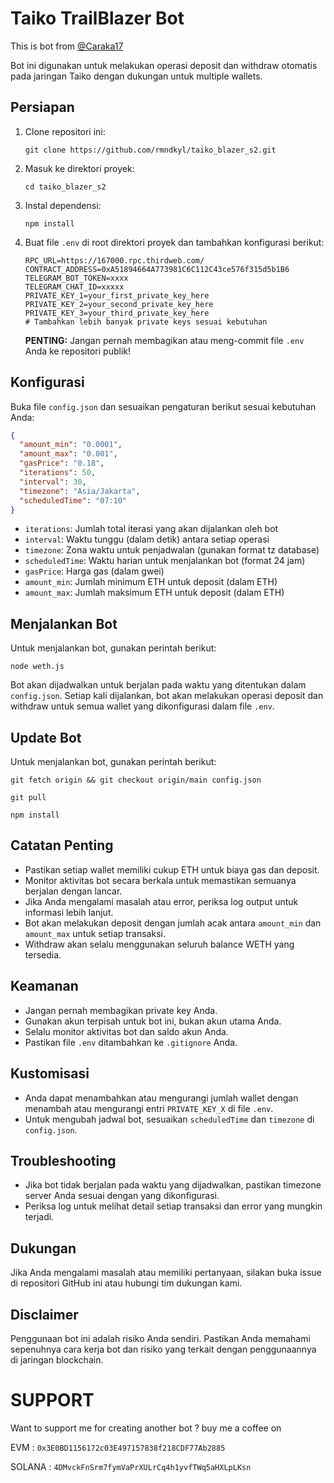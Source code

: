 # Taiko TrailBlazer Bot

This is bot from [@Caraka17](https://t.me/caraka17)

Bot ini digunakan untuk melakukan operasi deposit dan withdraw otomatis pada jaringan Taiko dengan dukungan untuk multiple wallets.

## Persiapan

1. Clone repositori ini:

   ```
   git clone https://github.com/rmndkyl/taiko_blazer_s2.git
   ```

2. Masuk ke direktori proyek:

   ```
   cd taiko_blazer_s2
   ```

3. Instal dependensi:

   ```
   npm install
   ```

4. Buat file `.env` di root direktori proyek dan tambahkan konfigurasi berikut:
   ```
   RPC_URL=https://167000.rpc.thirdweb.com/
   CONTRACT_ADDRESS=0xA51894664A773981C6C112C43ce576f315d5b1B6
   TELEGRAM_BOT_TOKEN=xxxx
   TELEGRAM_CHAT_ID=xxxxx
   PRIVATE_KEY_1=your_first_private_key_here
   PRIVATE_KEY_2=your_second_private_key_here
   PRIVATE_KEY_3=your_third_private_key_here
   # Tambahkan lebih banyak private keys sesuai kebutuhan
   ```
   **PENTING:** Jangan pernah membagikan atau meng-commit file `.env` Anda ke repositori publik!

## Konfigurasi

Buka file `config.json` dan sesuaikan pengaturan berikut sesuai kebutuhan Anda:

```json
{
  "amount_min": "0.0001",
  "amount_max": "0.001",
  "gasPrice": "0.18",
  "iterations": 50,
  "interval": 30,
  "timezone": "Asia/Jakarta",
  "scheduledTime": "07:10"
}

```

- `iterations`: Jumlah total iterasi yang akan dijalankan oleh bot
- `interval`: Waktu tunggu (dalam detik) antara setiap operasi
- `timezone`: Zona waktu untuk penjadwalan (gunakan format tz database)
- `scheduledTime`: Waktu harian untuk menjalankan bot (format 24 jam)
- `gasPrice`: Harga gas (dalam gwei)
- `amount_min`: Jumlah minimum ETH untuk deposit (dalam ETH)
- `amount_max`: Jumlah maksimum ETH untuk deposit (dalam ETH)

## Menjalankan Bot

Untuk menjalankan bot, gunakan perintah berikut:

```
node weth.js
```

Bot akan dijadwalkan untuk berjalan pada waktu yang ditentukan dalam `config.json`. Setiap kali dijalankan, bot akan melakukan operasi deposit dan withdraw untuk semua wallet yang dikonfigurasi dalam file `.env`.

## Update Bot

Untuk menjalankan bot, gunakan perintah berikut:

```
git fetch origin && git checkout origin/main config.json
```

```
git pull
```

```
npm install
```

## Catatan Penting

- Pastikan setiap wallet memiliki cukup ETH untuk biaya gas dan deposit.
- Monitor aktivitas bot secara berkala untuk memastikan semuanya berjalan dengan lancar.
- Jika Anda mengalami masalah atau error, periksa log output untuk informasi lebih lanjut.
- Bot akan melakukan deposit dengan jumlah acak antara `amount_min` dan `amount_max` untuk setiap transaksi.
- Withdraw akan selalu menggunakan seluruh balance WETH yang tersedia.

## Keamanan

- Jangan pernah membagikan private key Anda.
- Gunakan akun terpisah untuk bot ini, bukan akun utama Anda.
- Selalu monitor aktivitas bot dan saldo akun Anda.
- Pastikan file `.env` ditambahkan ke `.gitignore` Anda.

## Kustomisasi

- Anda dapat menambahkan atau mengurangi jumlah wallet dengan menambah atau mengurangi entri `PRIVATE_KEY_X` di file `.env`.
- Untuk mengubah jadwal bot, sesuaikan `scheduledTime` dan `timezone` di `config.json`.

## Troubleshooting

- Jika bot tidak berjalan pada waktu yang dijadwalkan, pastikan timezone server Anda sesuai dengan yang dikonfigurasi.
- Periksa log untuk melihat detail setiap transaksi dan error yang mungkin terjadi.

## Dukungan

Jika Anda mengalami masalah atau memiliki pertanyaan, silakan buka issue di repositori GitHub ini atau hubungi tim dukungan kami.

## Disclaimer

Penggunaan bot ini adalah risiko Anda sendiri. Pastikan Anda memahami sepenuhnya cara kerja bot dan risiko yang terkait dengan penggunaannya di jaringan blockchain.

# SUPPORT

Want to support me for creating another bot ?
buy me a coffee on

EVM : `0x3E0BD1156172c03E497157838f218CDF77Ab2885`

SOLANA : `4DMvckFnSrm7fymVaPrXULrCq4h1yvfTWq5aHXLpLKsn`
